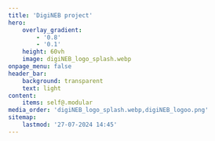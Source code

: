 ```yaml
---
title: 'DigiNEB project'
hero:
    overlay_gradient:
        - '0.8'
        - '0.1'
    height: 60vh
    image: digiNEB_logo_splash.webp
onpage_menu: false
header_bar:
    background: transparent
    text: light
content:
    items: self@.modular
media_order: 'digiNEB_logo_splash.webp,digiNEB_logoo.png'
sitemap:
    lastmod: '27-07-2024 14:45'
---
```


